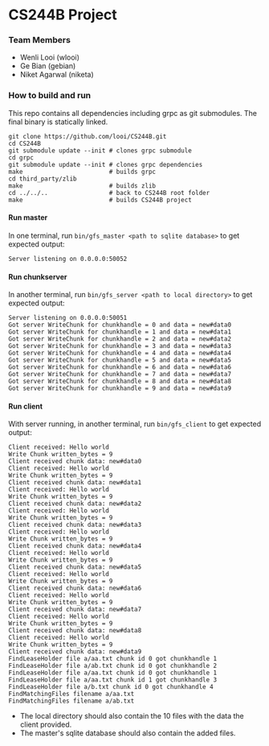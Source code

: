 # CS244B Project

### Team Members
* Wenli Looi (wlooi)
* Ge Bian (gebian)
* Niket Agarwal (niketa)

### How to build and run

This repo contains all dependencies including grpc as git submodules. The final binary is statically linked.

```shell
git clone https://github.com/looi/CS244B.git
cd CS244B
git submodule update --init # clones grpc submodule
cd grpc
git submodule update --init # clones grpc dependencies
make                        # builds grpc
cd third_party/zlib
make                        # builds zlib
cd ../../..                 # back to CS244B root folder
make                        # builds CS244B project
```

#### Run master
In one terminal, run `bin/gfs_master <path to sqlite database>` to get expected output:

```shell
Server listening on 0.0.0.0:50052
```

#### Run chunkserver
In another terminal, run `bin/gfs_server <path to local directory>` to get expected output:

```shell
Server listening on 0.0.0.0:50051
Got server WriteChunk for chunkhandle = 0 and data = new#data0
Got server WriteChunk for chunkhandle = 1 and data = new#data1
Got server WriteChunk for chunkhandle = 2 and data = new#data2
Got server WriteChunk for chunkhandle = 3 and data = new#data3
Got server WriteChunk for chunkhandle = 4 and data = new#data4
Got server WriteChunk for chunkhandle = 5 and data = new#data5
Got server WriteChunk for chunkhandle = 6 and data = new#data6
Got server WriteChunk for chunkhandle = 7 and data = new#data7
Got server WriteChunk for chunkhandle = 8 and data = new#data8
Got server WriteChunk for chunkhandle = 9 and data = new#data9
```

#### Run client
With server running, in another terminal, run `bin/gfs_client` to get expected output:

```shell
Client received: Hello world
Write Chunk written_bytes = 9
Client received chunk data: new#data0
Client received: Hello world
Write Chunk written_bytes = 9
Client received chunk data: new#data1
Client received: Hello world
Write Chunk written_bytes = 9
Client received chunk data: new#data2
Client received: Hello world
Write Chunk written_bytes = 9
Client received chunk data: new#data3
Client received: Hello world
Write Chunk written_bytes = 9
Client received chunk data: new#data4
Client received: Hello world
Write Chunk written_bytes = 9
Client received chunk data: new#data5
Client received: Hello world
Write Chunk written_bytes = 9
Client received chunk data: new#data6
Client received: Hello world
Write Chunk written_bytes = 9
Client received chunk data: new#data7
Client received: Hello world
Write Chunk written_bytes = 9
Client received chunk data: new#data8
Client received: Hello world
Write Chunk written_bytes = 9
Client received chunk data: new#data9
FindLeaseHolder file a/aa.txt chunk id 0 got chunkhandle 1
FindLeaseHolder file a/ab.txt chunk id 0 got chunkhandle 2
FindLeaseHolder file a/aa.txt chunk id 0 got chunkhandle 1
FindLeaseHolder file a/aa.txt chunk id 1 got chunkhandle 3
FindLeaseHolder file a/b.txt chunk id 0 got chunkhandle 4
FindMatchingFiles filename a/aa.txt
FindMatchingFiles filename a/ab.txt
```

* The local directory should also contain the 10 files with the data the client provided.
* The master's sqlite database should also contain the added files.
